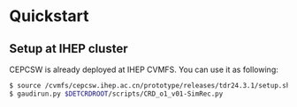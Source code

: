 # Quickstart

## Setup at IHEP cluster

CEPCSW is already deployed at IHEP CVMFS. You can use it as following:

```bash
$ source /cvmfs/cepcsw.ihep.ac.cn/prototype/releases/tdr24.3.1/setup.sh
$ gaudirun.py $DETCRDROOT/scripts/CRD_o1_v01-SimRec.py
```

